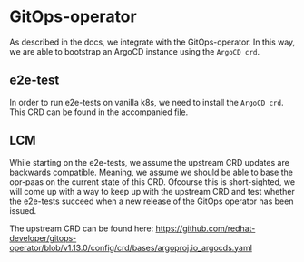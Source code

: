 # GitOps-operator

As described in the docs, we integrate with the GitOps-operator.
In this way, we are able to bootstrap an ArgoCD instance using the `ArgoCD crd`.

## e2e-test

In order to run e2e-tests on vanilla k8s, we need to install the `ArgoCD crd`.
This CRD can be found in the accompanied [file](argoproj.io_argocds.yaml).

## LCM

While starting on the e2e-tests, we assume the upstream CRD updates are backwards compatible.
Meaning, we assume we should be able to base the opr-paas on the current state of this CRD.
Ofcourse this is short-sighted, we will come up with a way to keep up with the upstream CRD and test
whether the e2e-tests succeed when a new release of the GitOps operator has been issued.

The upstream CRD can be found here:
https://github.com/redhat-developer/gitops-operator/blob/v1.13.0/config/crd/bases/argoproj.io_argocds.yaml